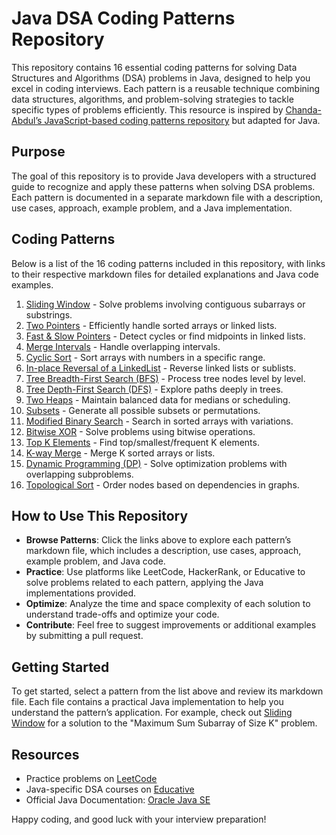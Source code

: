 # Java DSA Coding Patterns Repository

This repository contains 16 essential coding patterns for solving Data Structures and Algorithms (DSA) problems in Java, designed to help you excel in coding interviews. Each pattern is a reusable technique combining data structures, algorithms, and problem-solving strategies to tackle specific types of problems efficiently. This resource is inspired by [Chanda-Abdul’s JavaScript-based coding patterns repository](https://github.com/Chanda-Abdul/Several-Coding-Patterns-for-Solving-Data-Structures-and-Algorithms-Problems-during-Interviews) but adapted for Java.

## Purpose
The goal of this repository is to provide Java developers with a structured guide to recognize and apply these patterns when solving DSA problems. Each pattern is documented in a separate markdown file with a description, use cases, approach, example problem, and a Java implementation.

## Coding Patterns
Below is a list of the 16 coding patterns included in this repository, with links to their respective markdown files for detailed explanations and Java code examples.

1. [Sliding Window](Sliding_Window.md) - Solve problems involving contiguous subarrays or substrings.
2. [Two Pointers](Two_Pointers.md) - Efficiently handle sorted arrays or linked lists.
3. [Fast & Slow Pointers](Fast_Slow_Pointers.md) - Detect cycles or find midpoints in linked lists.
4. [Merge Intervals](Merge_Intervals.md) - Handle overlapping intervals.
5. [Cyclic Sort](Cyclic_Sort.md) - Sort arrays with numbers in a specific range.
6. [In-place Reversal of a LinkedList](Inplace_Reversal_LinkedList.md) - Reverse linked lists or sublists.
7. [Tree Breadth-First Search (BFS)](Tree_BFS.md) - Process tree nodes level by level.
8. [Tree Depth-First Search (DFS)](Tree_DFS.md) - Explore paths deeply in trees.
9. [Two Heaps](Two_Heaps.md) - Maintain balanced data for medians or scheduling.
10. [Subsets](Subsets.md) - Generate all possible subsets or permutations.
11. [Modified Binary Search](Modified_Binary_Search.md) - Search in sorted arrays with variations.
12. [Bitwise XOR](Bitwise_XOR.md) - Solve problems using bitwise operations.
13. [Top K Elements](Top_K_Elements.md) - Find top/smallest/frequent K elements.
14. [K-way Merge](K_way_Merge.md) - Merge K sorted arrays or lists.
15. [Dynamic Programming (DP)](Dynamic_Programming.md) - Solve optimization problems with overlapping subproblems.
16. [Topological Sort](Topological_Sort.md) - Order nodes based on dependencies in graphs.

## How to Use This Repository
- **Browse Patterns**: Click the links above to explore each pattern’s markdown file, which includes a description, use cases, approach, example problem, and Java code.
- **Practice**: Use platforms like LeetCode, HackerRank, or Educative to solve problems related to each pattern, applying the Java implementations provided.
- **Optimize**: Analyze the time and space complexity of each solution to understand trade-offs and optimize your code.
- **Contribute**: Feel free to suggest improvements or additional examples by submitting a pull request.

## Getting Started
To get started, select a pattern from the list above and review its markdown file. Each file contains a practical Java implementation to help you understand the pattern’s application. For example, check out [Sliding Window](Sliding_Window.md) for a solution to the "Maximum Sum Subarray of Size K" problem.

## Resources
- Practice problems on [LeetCode](https://leetcode.com)
- Java-specific DSA courses on [Educative](https://www.educative.io)
- Official Java Documentation: [Oracle Java SE](https://docs.oracle.com/en/java/javase/17/)

Happy coding, and good luck with your interview preparation!